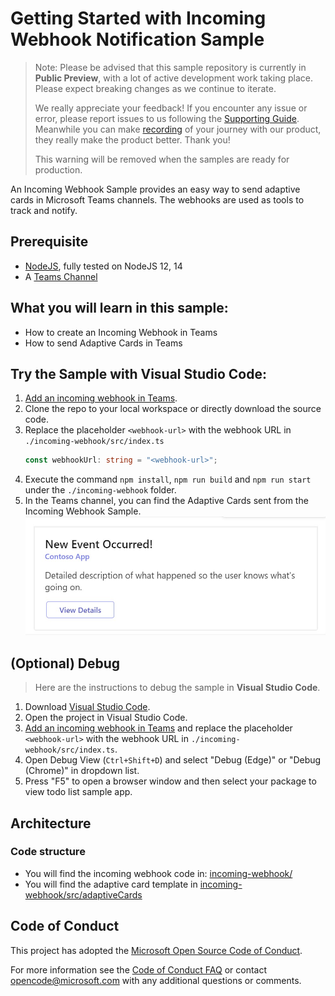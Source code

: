 # Getting Started with Incoming Webhook Notification Sample

> Note: Please be advised that this sample repository is currently in **Public Preview**, with a lot of active development work taking place. Please expect breaking changes as we continue to iterate. 
> 
> We really appreciate your feedback! If you encounter any issue or error, please report issues to us following the [Supporting Guide](./../SUPPORT.md). Meanwhile you can make [recording](https://aka.ms/teamsfx-record) of your journey with our product, they really make the product better. Thank you!
>  
> This warning will be removed when the samples are ready for production.

An Incoming Webhook Sample provides an easy way to send adaptive cards  in Microsoft Teams channels. The webhooks are used as tools to track and notify.

## Prerequisite
- [NodeJS](https://nodejs.org/en/), fully tested on NodeJS 12, 14
- A [Teams Channel](https://docs.microsoft.com/en-us/microsoftteams/teams-channels-overview)

## What you will learn in this sample:
- How to create an Incoming Webhook in Teams
- How to send Adaptive Cards in Teams

## Try the Sample with Visual Studio Code:
1. [Add an incoming webhook in Teams](https://docs.microsoft.com/en-us/microsoftteams/platform/webhooks-and-connectors/how-to/add-incoming-webhook#create-an-incoming-webhook-1). 
1. Clone the repo to your local workspace or directly download the source code.
1. Replace the placeholder `<webhook-url>` with the webhook URL in `./incoming-webhook/src/index.ts`
    ```ts
    const webhookUrl: string = "<webhook-url>";
    ```
1. Execute the command `npm install`, `npm run build` and `npm run start` under the `./incoming-webhook` folder. 
1. In the Teams channel, you can find the Adaptive Cards sent from the Incoming Webhook Sample. 
![default](./images/default.jpg)


## (Optional) Debug
>Here are the instructions to debug the sample in **Visual Studio Code**.
1. Download [Visual Studio Code](https://code.visualstudio.com).
1. Open the project in Visual Studio Code.
1. [Add an incoming webhook in Teams](https://docs.microsoft.com/en-us/microsoftteams/platform/webhooks-and-connectors/how-to/add-incoming-webhook#create-an-incoming-webhook-1) and replace the placeholder `<webhook-url>` with the webhook URL in `./incoming-webhook/src/index.ts`.
1. Open Debug View (`Ctrl+Shift+D`) and select "Debug (Edge)" or "Debug (Chrome)" in dropdown list.
1. Press "F5" to open a browser window and then select your package to view todo list sample app. 

## Architecture
### Code structure
- You will find the incoming webhook code in: [incoming-webhook/](incoming-webhook/)
- You will find the adaptive card template in [incoming-webhook/src/adaptiveCards](incoming-webhook/src/adaptiveCards)

## Code of Conduct
This project has adopted the [Microsoft Open Source Code of Conduct](https://opensource.microsoft.com/codeofconduct/).

For more information see the [Code of Conduct FAQ](https://opensource.microsoft.com/codeofconduct/faq/) or
contact [opencode@microsoft.com](mailto:opencode@microsoft.com) with any additional questions or comments.